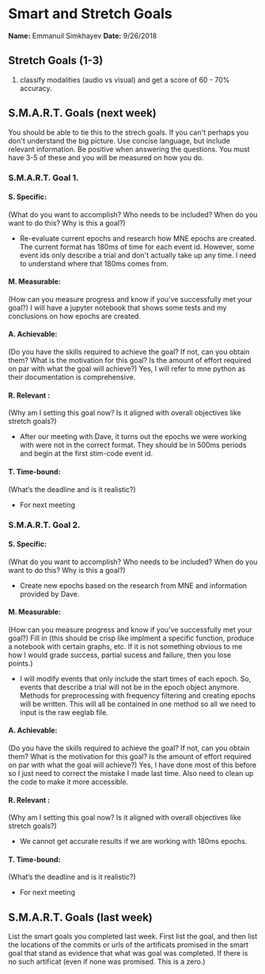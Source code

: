 # Smart and Stretch Goals

**Name:** Emmanuil Simkhayev
**Date:** 9/26/2018

## Stretch Goals (1-3)

1. classify modalities (audio vs visual) and get a score of 60 - 70% accuracy.  

## S.M.A.R.T. Goals (next week)

You should be able to tie this to the strech goals. If you can't perhaps you don't understand the big picture.
Use concise language, but include relevant information. Be positive when answering the questions. You must have
3-5 of these and you will be measured on how you do.



### S.M.A.R.T. Goal 1.

#### S. Specific: 
(What do you want to accomplish? Who needs to be included? When do you want to do this? Why is this a goal?)
* Re-evaluate current epochs and research how MNE epochs are created. The current format has 180ms of time for each event id. However, some event ids only describe a trial
and don't actually take up any time. I need to understand where that 180ms comes from.

#### M. Measurable: 
(How can you measure progress and know if you’ve successfully met your goal?)
I will have a jupyter notebook that shows some tests and my conclusions on how epochs are created. 

#### A. Achievable: 
(Do you have the skills required to achieve the goal? If not, can you obtain them? What is the motivation for this goal? Is the amount of effort required on par with what the goal will achieve?)
Yes, I will refer to mne python as their documentation is comprehensive. 

#### R. Relevant :
(Why am I setting this goal now? Is it aligned with overall objectives like stretch goals?)
* After our meeting with Dave, it turns out the epochs we were working with were not in the correct format. They should be in 500ms
periods and begin at the first stim-code event id. 

#### T. Time-bound: 
(What’s the deadline and is it realistic?)
* For next meeting

### S.M.A.R.T. Goal 2.

#### S. Specific: 
(What do you want to accomplish? Who needs to be included? When do you want to do this? Why is this a goal?)
* Create new epochs based on the research from MNE and information provided by Dave. 

#### M. Measurable: 
(How can you measure progress and know if you’ve successfully met your goal?)
Fill in (this should be crisp like implment a specific function, produce a notebook with certain graphs, etc. If it is not something
obvious to me how I would grade success, partial sucess and failure, then you lose points.)
* I will modify events that only include the start times of each epoch. So, events that describe a trial will not be in the epoch 
object anymore. Methods for preprocessing with frequency filtering and creating epochs will be written. This will all be contained in 
one method so all we need to input is the raw eeglab file.

#### A. Achievable: 
(Do you have the skills required to achieve the goal? If not, can you obtain them? What is the motivation for this goal? Is the amount of effort required on par with what the goal will achieve?)
Yes, I have done most of this before so I just need to correct the mistake I made last time. Also need to clean up the code to make
it more accessible. 

#### R. Relevant :
(Why am I setting this goal now? Is it aligned with overall objectives like stretch goals?)
* We cannot get accurate results if we are working with 180ms epochs. 

#### T. Time-bound: 
(What’s the deadline and is it realistic?)
* For next meeting
## S.M.A.R.T. Goals (last week)
List the smart goals you completed last week. First list the goal, and then list the locations of the commits or urls of the artificats promised in the smart goal that stand as evidence that what was goal was completed. If there is no such artificat (even if none was promised. This is a zero.)
